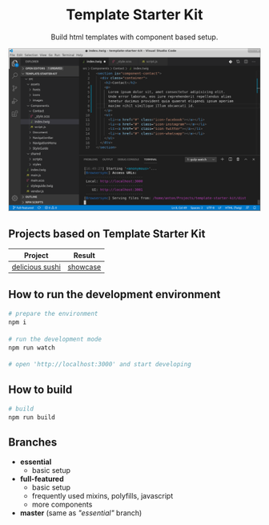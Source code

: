 <!--

keywords:
template starter kit, html-template, template, boilerplate, template builder, component based template, twig template

-->

<div align="center">
    <h1>Template Starter Kit</h1>
    <p> Build html templates with component based setup.</p>
</div>

![editor screenshot](editor-screenshot.png)

## Projects based on Template Starter Kit

| Project                                                                             | Result                                                                                 |
| ----------------------------------------------------------------------------------- | -------------------------------------------------------------------------------------- |
| <a href="https://github.com/frontant/delicious-sushi-template/">delicious sushi</a> | <a href="https://frontant.github.io/demo-sites/delicious-sushi-template/">showcase</a> |

## How to run the development environment

```bash
# prepare the environment
npm i

# run the development mode
npm run watch

# open 'http://localhost:3000' and start developing
```

## How to build

```bash
# build
npm run build
```

## Branches

- <b>essential</b>
  - basic setup
- <b>full-featured</b>
  - basic setup
  - frequently used mixins, polyfills, javascript
  - more components
- <b>master</b> (same as <i>"essential"</i> branch)
